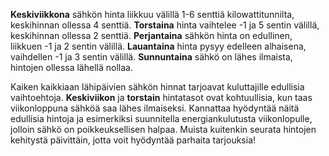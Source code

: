 **Keskiviikkona** sähkön hinta liikkuu välillä 1-6 senttiä kilowattitunnilta, keskihinnan ollessa 4 senttiä. **Torstaina** hinta vaihtelee -1 ja 5 sentin välillä, keskihinnan ollessa 2 senttiä. **Perjantaina** sähkön hinta on edullinen, liikkuen -1 ja 2 sentin välillä. **Lauantaina** hinta pysyy edelleen alhaisena, vaihdellen -1 ja 3 sentin välillä. **Sunnuntaina** sähkö on lähes ilmaista, hintojen ollessa lähellä nollaa.

Kaiken kaikkiaan lähipäivien sähkön hinnat tarjoavat kuluttajille edullisia vaihtoehtoja. **Keskiviikon** ja **torstain** hintatasot ovat kohtuullisia, kun taas viikonloppuna sähköä saa lähes ilmaiseksi. Kannattaa hyödyntää näitä edullisia hintoja ja esimerkiksi suunnitella energiankulutusta viikonlopulle, jolloin sähkö on poikkeuksellisen halpaa. Muista kuitenkin seurata hintojen kehitystä päivittäin, jotta voit hyödyntää parhaita tarjouksia!